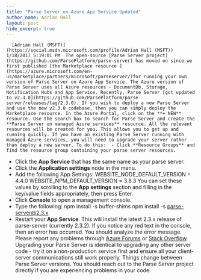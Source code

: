 ```yaml
---
title: "Parse Server on Azure App Service Updated"
author_name: Adrian Hall 
layout: post
hide_excerpt: true
---
```

      [Adrian Hall (MSFT)](https://social.msdn.microsoft.com/profile/Adrian Hall (MSFT))  1/18/2017 5:19:01 PM  The open-source [Parse Server project](https://github.com/ParsePlatform/parse-server) has moved on since we first published [the Marketplace resource ](https://azure.microsoft.com/en-us/marketplace/partners/microsoft/parseserver/)for running your own version of Parse Server on Azure App Service. The Azure version of Parse Server uses all Azure resources - DocumentDb, Storage, Notification Hubs and App Service. Recently, Parse Server [got updated to v2.3.0](https://github.com/ParsePlatform/parse-server/releases/tag/2.3.0). If you wish to deploy a new Parse Server and use the new v2.3.0 codebase, then you can simply deploy the Marketplace resource. In the Azure Portal, click on the **+ NEW** resource. Use the search box to search for Parse Server and create the **Parse Server on managed Azure services** resource. All the relevant resources will be created for you. This allows you to get up and running quickly. If you have an existing Parse Server running with managed Azure services, you will need to upgrade your server rather than deploy a new server. To do this:  - Click **Resource Groups** and find the resource group containing your parse server resources.
 - Click the **App Service** that has the same name as your parse server.
 - Click the **Application settings** node in the menu.
 - Add the following App Settings: WEBSITE\_NODE\_DEFAULT\_VERSION = 4.4.0 WEBSITE\_NPM\_DEFAULT\_VERSION = 3.8.3 You can set these values by scrolling to the **App settings** section and filling in the key/value fields appropriately, then press Enter.
 - Click **Console** to open a management console.
 - Type the following: npm install -s buffer-shims npm install -s parse-server@2.3.x 
 - Restart your **App Service**.
  This will install the latest 2.3.x release of parse-server (currently 2.3.2). If you notice any red text in the console, then an error has occurred. You should analyze the error message. Please report any problems through [Azure Forums](https://social.msdn.microsoft.com/Forums/en-US/home?forum=windowsazurewebsitespreview&filter=alltypes&sort=lastpostdesc) or [Stack Overflow](http://stackoverflow.com/questions/tagged/parse-server). Upgrading your Parse Server is identical to upgrading any other server code - try it on a non-production service first and ensure all your client-server communications still work properly. Things change between Parse Server versions. You should reach out to the Parse Server project directly if you are experiencing problems in your code.     